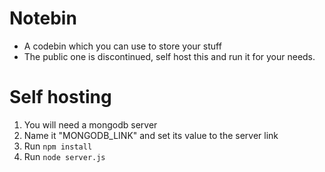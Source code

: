 # Notebin

- A codebin which you can use to store your stuff
- The public one is discontinued, self host this and run it for your needs.

# Self hosting

1. You will need a mongodb server
2. Name it "MONGODB_LINK" and set its value to the server link
3. Run `npm install`
4. Run `node server.js`

